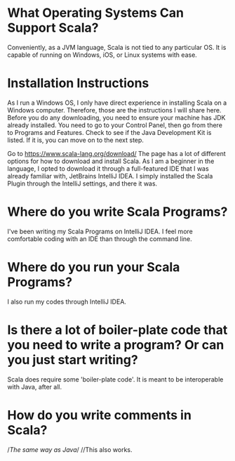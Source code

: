# What Operating Systems Can Support Scala?

Conveniently, as a JVM language, Scala is not tied to any particular OS. It is capable of running on Windows, iOS, or Linux systems with ease.

# Installation Instructions

As I run a Windows OS, I only have direct experience in installing Scala on a Windows computer. Therefore, those are the instructions I will share here.
Before you do any downloading, you need to ensure your machine has JDK already installed. You need to go to your Control Panel, then go from there to Programs and Features.
Check to see if the Java Development Kit is listed. If it is, you can move on to the next step.

Go to https://www.scala-lang.org/download/
The page has a lot of different options for how to download and install Scala. As I am a beginner in the language, I opted to download it through a full-featured IDE
that I was already familiar with, JetBrains IntelliJ IDEA. I simply installed the Scala Plugin through the IntelliJ settings, and there it was.

# Where do you write Scala Programs?
I've been writing my Scala Programs on IntelliJ IDEA. I feel more comfortable coding with an IDE than through the command line.

# Where do you run your Scala Programs?
I also run my codes through IntelliJ IDEA.

# Is there a lot of boiler-plate code that you need to write a program?  Or can you just start writing?
Scala does require some 'boiler-plate code'. It is meant to be interoperable with Java, after all.

# How do you write comments in Scala?
/*The same way as Java*/
//This also works.
